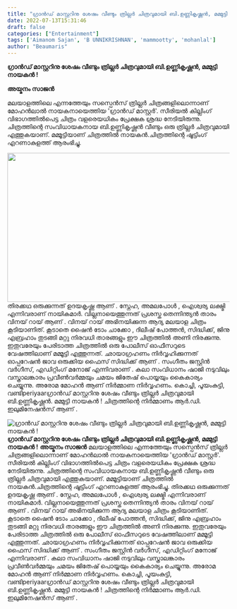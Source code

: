 ```yaml
---
title: "ഗ്രാൻഡ് മാസ്റ്ററിനു ശേഷം വീണ്ടും ത്രില്ലർ ചിത്രവുമായി ബി.ഉണ്ണികൃഷ്ണൻ, മമ്മുട്ടി നായകൻ !"
date: 2022-07-13T15:31:46
draft: false
categories: ["Entertainment"]
tags: ['Aimanom Sajan', 'B UNNIKRISHNAN', 'mammootty', 'mohanlal']
author: "Beaumaris"
---
```


<strong>ഗ്രാൻഡ് മാസ്റ്ററിനു ശേഷം വീണ്ടും ത്രില്ലർ ചിത്രവുമായി ബി.ഉണ്ണികൃഷ്ണൻ, മമ്മുട്ടി നായകൻ !</strong>

<strong>അയ്മനം സാജൻ</strong>

മലയാളത്തിലെ എന്നത്തേയും സസ്പെൻസ് ത്രില്ലർ ചിത്രങ്ങളിലൊന്നാണ് മോഹൻലാൽ നായകനായെത്തിയ 'ഗ്രാൻഡ് മാസ്റ്റർ'. സീരിയൽ കില്ലിംഗ് വിഭാഗത്തിൽപെട്ട ചിത്രം വളരെയധികം പ്രേക്ഷക ശ്രദ്ധ നേടിയിരുന്നു. ചിത്രത്തിന്റെ സംവിധായകനായ ബി.ഉണ്ണികൃഷ്ണൻ വീണ്ടും ഒരു ത്രില്ലർ ചിത്രവുമായി എത്തുകയാണ്. മമ്മൂട്ടിയാണ് ചിത്രത്തിൽ നായകൻ.ചിത്രത്തിന്റെ ഷൂട്ടിംഗ് എറണാകുളത്ത് ആരംഭിച്ചു.

<img class="size-full wp-image-342701 aligncenter" src="https://cdn.boolokam.com/articles/2022/07/dq2.jpg" alt="" width="600" height="338" />തിരക്കഥ ഒരുക്കുന്നത് ഉദയകൃഷ്ണ ആണ് . സ്നേഹ, അമലപോൾ , ഐശ്വര്യ ലക്ഷ്മി എന്നിവരാണ് നായികമാർ. വില്ലനായെത്തുന്നത് പ്രശസ്ത തെന്നിന്ത്യൻ താരം വിനയ് റായ് ആണ് . വിനയ് റായ് അഭിനയിക്കുന്ന ആദ്യ മലയാള ചിത്രം കൂടിയാണിത്. കൂടാതെ ഷൈൻ ടോം ചാക്കോ , ദിലീഷ് പോത്തൻ, സിദ്ധിക്ക്, ജിനു എബ്രഹാം തുടങ്ങി മറ്റു നിരവധി താരങ്ങളും ഈ ചിത്രത്തിൽ അണി നിരക്കുന്നു. ഇതുവരേയും പേരിടാത്ത ചിത്രത്തിൽ ഒരു പോലീസ് ഓഫീസറുടെ വേഷത്തിലാണ് മമ്മൂട്ടി എത്തുന്നത്. ഛായാഗ്രഹണം നിർവ്വഹിക്കുന്നത് ഓപ്പറേഷൻ ജാവ ഒരുക്കിയ ഫൈസ് സിദ്ധിക്ക് ആണ് . സംഗീതം ജസ്റ്റിൻ വർഗീസ്, എഡിറ്റിംഗ് മനോജ് എന്നിവരാണ് . കലാ സംവിധാനം ഷാജി നടുവിലും വസ്ത്രാലങ്കാരം പ്രവീൺവർമ്മയും ചമയം ജിതേഷ് പൊയ്യയും കൈകാര്യം ചെയ്യുന്നു. അരോമ മോഹൻ ആണ് നിർമ്മാണ നിർവ്വഹണം. കൊച്ചി, പൂയംകുട്ടി, വണ്ടിperiyaarഗ്രാൻഡ് മാസ്റ്ററിനു ശേഷം വീണ്ടും ത്രില്ലർ ചിത്രവുമായി ബി.ഉണ്ണികൃഷ്ണൻ. മമ്മുട്ടി നായകൻ ! ചിത്രത്തിന്റെ നിർമ്മാണം ആർ.ഡി. ഇലുമിനേഷൻസ് ആണ് .


![ഗ്രാൻഡ് മാസ്റ്ററിനു ശേഷം വീണ്ടും ത്രില്ലർ ചിത്രവുമായി ബി.ഉണ്ണികൃഷ്ണൻ, മമ്മുട്ടി നായകൻ !](https://cdn.boolokam.com/articles/2022/07/dq2.jpg)**ഗ്രാൻഡ് മാസ്റ്ററിനു ശേഷം വീണ്ടും ത്രില്ലർ ചിത്രവുമായി ബി.ഉണ്ണികൃഷ്ണൻ, മമ്മുട്ടി നായകൻ !** **അയ്മനം സാജൻ** മലയാളത്തിലെ എന്നത്തേയും സസ്പെൻസ് ത്രില്ലർ ചിത്രങ്ങളിലൊന്നാണ് മോഹൻലാൽ നായകനായെത്തിയ 'ഗ്രാൻഡ് മാസ്റ്റർ'. സീരിയൽ കില്ലിംഗ് വിഭാഗത്തിൽപെട്ട ചിത്രം വളരെയധികം പ്രേക്ഷക ശ്രദ്ധ നേടിയിരുന്നു. ചിത്രത്തിന്റെ സംവിധായകനായ ബി.ഉണ്ണികൃഷ്ണൻ വീണ്ടും ഒരു ത്രില്ലർ ചിത്രവുമായി എത്തുകയാണ്. മമ്മൂട്ടിയാണ് ചിത്രത്തിൽ നായകൻ.ചിത്രത്തിന്റെ ഷൂട്ടിംഗ് എറണാകുളത്ത് ആരംഭിച്ചു. തിരക്കഥ ഒരുക്കുന്നത് ഉദയകൃഷ്ണ ആണ് . സ്നേഹ, അമലപോൾ , ഐശ്വര്യ ലക്ഷ്മി എന്നിവരാണ് നായികമാർ. വില്ലനായെത്തുന്നത് പ്രശസ്ത തെന്നിന്ത്യൻ താരം വിനയ് റായ് ആണ് . വിനയ് റായ് അഭിനയിക്കുന്ന ആദ്യ മലയാള ചിത്രം കൂടിയാണിത്. കൂടാതെ ഷൈൻ ടോം ചാക്കോ , ദിലീഷ് പോത്തൻ, സിദ്ധിക്ക്, ജിനു എബ്രഹാം തുടങ്ങി മറ്റു നിരവധി താരങ്ങളും ഈ ചിത്രത്തിൽ അണി നിരക്കുന്നു. ഇതുവരേയും പേരിടാത്ത ചിത്രത്തിൽ ഒരു പോലീസ് ഓഫീസറുടെ വേഷത്തിലാണ് മമ്മൂട്ടി എത്തുന്നത്. ഛായാഗ്രഹണം നിർവ്വഹിക്കുന്നത് ഓപ്പറേഷൻ ജാവ ഒരുക്കിയ ഫൈസ് സിദ്ധിക്ക് ആണ് . സംഗീതം ജസ്റ്റിൻ വർഗീസ്, എഡിറ്റിംഗ് മനോജ് എന്നിവരാണ് . കലാ സംവിധാനം ഷാജി നടുവിലും വസ്ത്രാലങ്കാരം പ്രവീൺവർമ്മയും ചമയം ജിതേഷ് പൊയ്യയും കൈകാര്യം ചെയ്യുന്നു. അരോമ മോഹൻ ആണ് നിർമ്മാണ നിർവ്വഹണം. കൊച്ചി, പൂയംകുട്ടി, വണ്ടിperiyaarഗ്രാൻഡ് മാസ്റ്ററിനു ശേഷം വീണ്ടും ത്രില്ലർ ചിത്രവുമായി ബി.ഉണ്ണികൃഷ്ണൻ. മമ്മുട്ടി നായകൻ ! ചിത്രത്തിന്റെ നിർമ്മാണം ആർ.ഡി. ഇലുമിനേഷൻസ് ആണ് .
